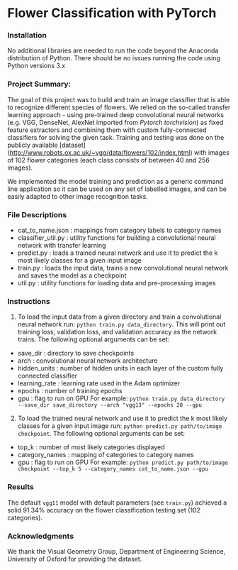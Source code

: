# Flower Classification with PyTorch


### Installation
No additional libraries are needed to run the code beyond the Anaconda distribution of Python. There should be no issues running the code using Python versions 3.x

### Project Summary:
The goal of this project was to build and train an image classifier that is able to recognize different species of flowers. We relied on the so-called transfer learning approach - using pre-trained deep convolutional neural networks (e.g. VGG, DenseNet, AlexNet imported from _Pytorch torchvision_) as fixed feature extractors and combining them with custom fully-connected classifiers for solving the given task. Training and testing was done on the publicly available [dataset] (http://www.robots.ox.ac.uk/~vgg/data/flowers/102/index.html) with images of 102 flower categories (each class consists of between 40 and 256 images).

We implemented the model training and prediction as a generic command line application so it can be used on any set of labelled images, and can be easily adapted to other image recognition tasks.

### File Descriptions
- cat_to_name.json : mappings from category labels to category names
- classifier_util.py : utility functions for building a convolutional neural network with transfer learning
- predict.py : loads a trained neural network and use it to predict the k most likely classes for a given input image
- train.py : loads the input data, trains a new convolutional neural network and saves the model as a checkpoint
- util.py : utility functions for loading data and pre-processing images

### Instructions
1. To load the input data from a given directory and train a convolutional neural network run: `python train.py data_directory`. This will print out training loss, validation loss, and validation accuracy as the network trains. The following optional arguments can be set:
- save_dir : directory to save checkpoints
- arch : convolutional neural network architecture
- hidden_units : number of hidden units in each layer of the custom fully connected classifier
- learning_rate : learning rate used in the Adam optimizer
- epochs : number of training epochs
- gpu : flag to run on GPU
For example: `python train.py data_directory --save_dir save_directory --arch "vgg13" --epochs 20 --gpu`

2. To load the trained neural network and use it to predict the k most likely classes for a given input image run:
`python predict.py path/to/image checkpoint`. The following optional arguments can be set:
- top_k : number of most likely categories displayed
- category_names : mapping of categories to category names
- gpu : flag to run on GPU
For example: `python predict.py path/to/image checkpoint --top_k 5 --category_names cat_to_name.json --gpu`

### Results
The default `vgg11` model with default parameters (see `train.py`) achieved a solid 91.34% accuracy on the flower classification testing set (102 categories).

### Acknowledgments
We thank the Visual Geometry Group, Department of Engineering Science, University of Oxford for providing the dataset.
